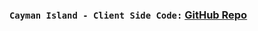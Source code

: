 ### `Cayman Island - Client Side Code:` [GitHub Repo](https://github.com/iftikharrasha/cayman-island-mern-server-side)
